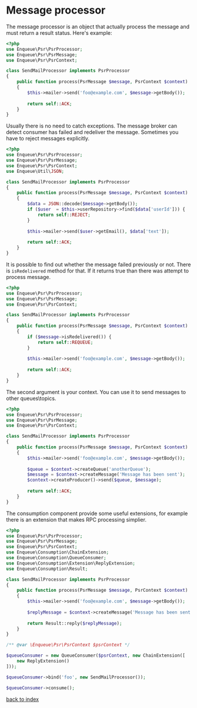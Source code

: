 # Message processor

The message processor is an object that actually process the message and must return a result status.
Here's example:

```php
<?php
use Enqueue\Psr\PsrProcessor;
use Enqueue\Psr\PsrMessage;
use Enqueue\Psr\PsrContext;

class SendMailProcessor implements PsrProcessor
{
    public function process(PsrMessage $message, PsrContext $context) 
    {
        $this->mailer->send('foo@example.com', $message->getBody());
        
        return self::ACK;
    }
}
```

Usually there is no need to catch exceptions. 
The message broker can detect consumer has failed and redeliver the message.
Sometimes you have to reject messages explicitly. 

```php
<?php
use Enqueue\Psr\PsrProcessor;
use Enqueue\Psr\PsrMessage;
use Enqueue\Psr\PsrContext;
use Enqueue\Util\JSON;

class SendMailProcessor implements PsrProcessor
{
    public function process(PsrMessage $message, PsrContext $context) 
    {
        $data = JSON::decode($message->getBody());
        if ($user  = $this->userRepository->find($data['userId'])) {
            return self::REJECT;
        }
        
        $this->mailer->send($user->getEmail(), $data['text']);
        
        return self::ACK;
    }
}
```

It is possible to find out whether the message failed previously or not. 
There is `isRedelivered` method for that. 
If it returns true than there was attempt to process message. 
   
```php
<?php
use Enqueue\Psr\PsrProcessor;
use Enqueue\Psr\PsrMessage;
use Enqueue\Psr\PsrContext;

class SendMailProcessor implements PsrProcessor
{
    public function process(PsrMessage $message, PsrContext $context) 
    {
        if ($message->isRedelivered()) {
            return self::REQUEUE;
        }
        
        $this->mailer->send('foo@example.com', $message->getBody());
        
        return self::ACK;
    }
}
```

The second argument is your context. You can use it to send messages to other queues\topics.
 
```php
<?php
use Enqueue\Psr\PsrProcessor;
use Enqueue\Psr\PsrMessage;
use Enqueue\Psr\PsrContext;

class SendMailProcessor implements PsrProcessor
{
    public function process(PsrMessage $message, PsrContext $context) 
    {
        $this->mailer->send('foo@example.com', $message->getBody());
        
        $queue = $context->createQueue('anotherQueue');
        $message = $context->createMessage('Message has been sent');
        $context->createProducer()->send($queue, $message);
        
        return self::ACK;
    }
}
```

The consumption component provide some useful extensions, for example there is an extension that makes RPC processing simplier.
 
```php
<?php
use Enqueue\Psr\PsrProcessor;
use Enqueue\Psr\PsrMessage;
use Enqueue\Psr\PsrContext;
use Enqueue\Consumption\ChainExtension;
use Enqueue\Consumption\QueueConsumer;
use Enqueue\Consumption\Extension\ReplyExtension;
use Enqueue\Consumption\Result;

class SendMailProcessor implements PsrProcessor
{
    public function process(PsrMessage $message, PsrContext $context) 
    {
        $this->mailer->send('foo@example.com', $message->getBody());
        
        $replyMessage = $context->createMessage('Message has been sent');
        
        return Result::reply($replyMessage);
    }
}

/** @var \Enqueue\Psr\PsrContext $psrContext */

$queueConsumer = new QueueConsumer($psrContext, new ChainExtension([
    new ReplyExtension()
]));

$queueConsumer->bind('foo', new SendMailProcessor());

$queueConsumer->consume();
```

[back to index](../index.md)
